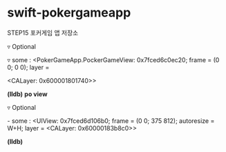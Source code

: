 # swift-pokergameapp
STEP15 포커게임 앱 저장소





▿ Optional<UIView>

 ▿ some : <PokerGameApp.PockerGameView: 0x7fced6c0ec20; frame = (0 0; 0 0); layer =

 <CALayer: 0x600001801740>>



**(lldb)** **po view**

▿ Optional<UIView>

 \- some : <UIView: 0x7fced6d106b0; frame = (0 0; 375 812); autoresize = W+H; layer = <CALayer: 0x60000183b8c0>>



**(lldb)** 